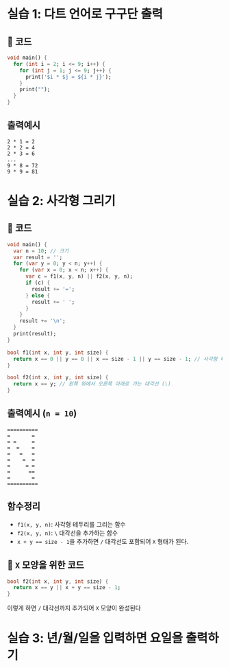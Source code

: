 # 실습 1: 다트 언어로 구구단 출력

## 📌 코드
```dart
void main() {
  for (int i = 2; i <= 9; i++) { 
    for (int j = 1; j <= 9; j++) { 
      print('$i * $j = ${i * j}'); 
    }
    print("");
  }
}
```
## 출력예시
```
2 * 1 = 2  
2 * 2 = 4  
2 * 3 = 6  
...  
9 * 8 = 72  
9 * 9 = 81  
```
# 실습 2: 사각형 그리기

## 📌 코드
```dart
void main() {
  var n = 10; // 크기
  var result = '';
  for (var y = 0; y < n; y++) {
    for (var x = 0; x < n; x++) {
      var c = f1(x, y, n) || f2(x, y, n); 
      if (c) {
        result += '=';
      } else {
        result += ' ';
      }
    }
    result += '\n';
  }
  print(result);
}

bool f1(int x, int y, int size) {
  return x == 0 || y == 0 || x == size - 1 || y == size - 1; // 사각형 테두리
}

bool f2(int x, int y, int size) {
  return x == y; // 왼쪽 위에서 오른쪽 아래로 가는 대각선 (\)
}
```

## 출력예시 (`n = 10`)
```plaintext
==========
=       =
= =     =
=  =    =
=   =   =
=    =  =
=     = =
=      ==
=       =
==========
```

## 함수정리
- `f1(x, y, n)`: 사각형 테두리를 그리는 함수
- `f2(x, y, n)`: `\` 대각선을 추가하는 함수
- `x + y == size - 1`을 추가하면 `/` 대각선도 포함되어 `X` 형태가 된다.

## 🔹 `X` 모양을 위한 코드
```dart
bool f2(int x, int y, int size) {
  return x == y || x + y == size - 1;
}
```
 이렇게 하면 `/` 대각선까지 추가되어 `X` 모양이 완성된다
 
# 실습 3: 년/월/일을 입력하면 요일을 출력하기

